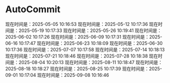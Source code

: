# AutoCommit


现在时间是：2025-05-05 10:16:53
现在时间是：2025-05-12 10:17:36
现在时间是：2025-05-19 10:17:33
现在时间是：2025-05-26 10:19:41
现在时间是：2025-06-02 10:17:26
现在时间是：2025-06-09 10:17:31
现在时间是：2025-06-16 10:17:47
现在时间是：2025-06-23 10:18:09
现在时间是：2025-06-30 10:17:36
现在时间是：2025-07-07 10:17:58
现在时间是：2025-07-14 10:18:13
现在时间是：2025-07-21 10:18:46
现在时间是：2025-07-28 10:18:38
现在时间是：2025-08-04 10:20:13
现在时间是：2025-08-11 10:18:47
现在时间是：2025-08-18 10:18:27
现在时间是：2025-08-25 10:17:39
现在时间是：2025-09-01 10:17:04
现在时间是：2025-09-08 10:16:46
